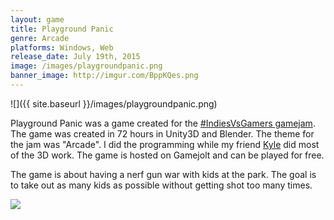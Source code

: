 ```yaml
---
layout: game
title: Playground Panic
genre: Arcade
platforms: Windows, Web
release_date: July 19th, 2015
image: /images/playgroundpanic.png
banner_image: http://imgur.com/BppKQes.png
---
```

![]({{ site.baseurl }}/images/playgroundpanic.png)

Playground Panic was a game created for the [#IndiesVsGamers gamejam](http://jams.gamejolt.io/indiesvsgamers).
           The game was created in 72 hours in Unity3D and Blender. The theme for the jam was "Arcade". I did the programming while my friend [Kyle](https://twitter.com/Kyle_Crafty) did most of the 3D work.
         The game is hosted on Gamejolt and can be played for free.
         
         
The game is about having a nerf gun war with kids at the park. The goal is to take out as many kids as possible without getting shot too many times.



<a href="http://gamejolt.com/games/playground-panic/80015"><img src="{{ site.baseurl }}/images/playongamejolt.png"></a>

